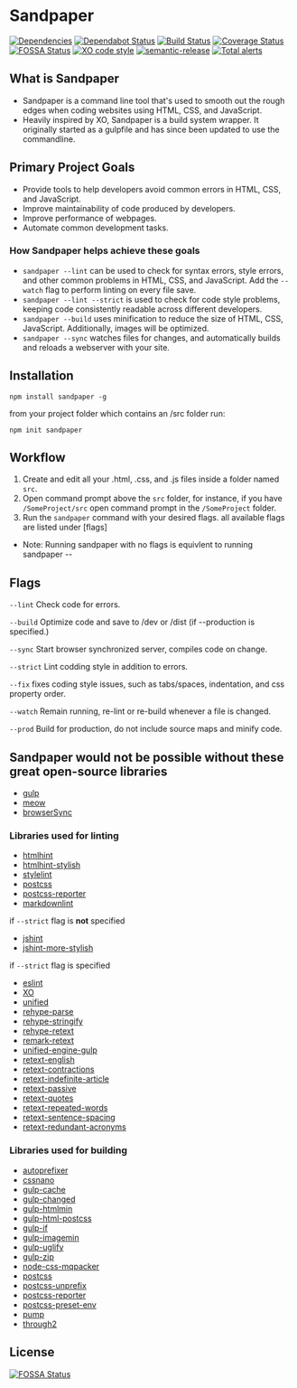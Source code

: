 # Sandpaper

[![Dependencies][david-svg]][david-url] [![Dependabot Status][Dependabot-svg]][Dependabot-url] [![Build Status][travis-ci-svg]][travis-ci-url] [![Coverage Status][coveralls-svg]][coveralls-url] [![FOSSA Status][FOSSA-svg]][FOSSA-url] [![XO code style][xo-svg]][xo-url] [![semantic-release][semantic-release-svg]][semantic-release-url] [![Total alerts][LGTM-svg]][LGTM-url]

## What is Sandpaper

* Sandpaper is a command line tool that's used to smooth out the rough edges when coding websites using HTML, CSS, and JavaScript.
* Heavily inspired by XO, Sandpaper is a build system wrapper. It originally started as a gulpfile and has since been updated to use the commandline.

## Primary Project Goals

* Provide tools to help developers avoid common errors in HTML, CSS, and JavaScript.
* Improve maintainability of code produced by developers.
* Improve performance of webpages.
* Automate common development tasks.

### How Sandpaper helps achieve these goals

* `sandpaper --lint` can be used to check for syntax errors, style errors, and other common problems in HTML, CSS, and JavaScript. Add the `--watch` flag to perform linting on every file save.
* `sandpaper --lint --strict` is used to check for code style problems, keeping code consistently readable across different developers.
* `sandpaper --build` uses minification to reduce the size of HTML, CSS, JavaScript. Additionally, images will be optimized.
* `sandpaper --sync` watches files for changes, and automatically builds and reloads a webserver with your site.

## Installation

`npm install sandpaper -g`

from your project folder which contains an /src folder run:

`npm init sandpaper`

## Workflow

1. Create and edit all your .html, .css, and .js files inside a folder named `src`.
2. Open command prompt above the `src` folder, for instance, if you have `/SomeProject/src` open command prompt in the `/SomeProject` folder.
3. Run the `sandpaper` command with your desired flags. all available flags are listed under [flags]

* Note: Running sandpaper with no flags is equivlent to running sandpaper --

## Flags

`--lint`
Check code for errors.

`--build`
Optimize code and save to /dev or /dist (if --production is specified.)

`--sync`
Start browser synchronized server, compiles code on change.

`--strict`
Lint codding style in addition to errors.

`--fix`
fixes coding style issues, such as tabs/spaces, indentation, and css property order.

`--watch`
Remain running, re-lint or re-build whenever a file is changed.

`--prod`
Build for production, do not include source maps and minify code.

## Sandpaper would not be possible without these great open-source libraries

* [gulp][gulp-url]
* [meow][meow-url]
* [browserSync][browserSync-url]

### Libraries used for linting

* [htmlhint][htmlhint-url]
* [htmlhint-stylish][htmlhint-stylish-url]
* [stylelint][stylelint-url]
* [postcss][postcss-url]
* [postcss-reporter][postcss-reporter-url]
* [markdownlint][markdownlint-url]

if `--strict` flag is **not** specified

* [jshint][jshint-url]
* [jshint-more-stylish][jshint-more-stylish-url]

if `--strict` flag is specified

* [eslint][eslint-url]
* [XO][xo-url]
* [unified][unified-url]
* [rehype-parse][rehype-parse-url]
* [rehype-stringify][rehype-stringify-url]
* [rehype-retext][rehype-retext-url]
* [remark-retext][rehype-retext-url]
* [unified-engine-gulp][unified-engine-gulp-url]
* [retext-english][retext-english-url]
* [retext-contractions][retext-contractions-url]
* [retext-indefinite-article][retext-indefinite-article-url]
* [retext-passive][retext-passive-url]
* [retext-quotes][retext-quotes-url]
* [retext-repeated-words][retext-repeated-words-url]
* [retext-sentence-spacing][retext-sentence-spacing-url]
* [retext-redundant-acronyms][retext-redundant-acronyms-url]

### Libraries used for building

* [autoprefixer][autoprefixer-url]
* [cssnano][cssnano-url]
* [gulp-cache][gulp-cache-url]
* [gulp-changed][gulp-changed-url]
* [gulp-htmlmin][gulp-htmlmin-url]
* [gulp-html-postcss][gulp-html-postcss-url]
* [gulp-if][gulp-if-url]
* [gulp-imagemin][gulp-imagemin-url]
* [gulp-uglify][gulp-uglify-url]
* [gulp-zip][gulp-zip-url]
* [node-css-mqpacker][node-css-mqpacker-url]
* [postcss][postcss-url]
* [postcss-unprefix][postcss-unprefix-url]
* [postcss-reporter][postcss-reporter-url]
* [postcss-preset-env][postcss-preset-env-url]
* [pump][pump-url]
* [through2][through2-url]

## License

[![FOSSA Status](https://app.fossa.io/api/projects/git%2Bgithub.com%2Fcpetta%2Fsandpaper.svg?type=large)](https://app.fossa.io/projects/git%2Bgithub.com%2Fcpetta%2Fsandpaper?ref=badge_large)

[releases]: https://github.com/cpetta/sandpaper/releases
[david-svg]: https://david-dm.org/cpetta/sandpaper.svg
[david-url]: https://david-dm.org/cpetta/sandpaper
[travis-ci-svg]: https://travis-ci.org/cpetta/sandpaper.svg?branch=master
[travis-ci-url]: https://travis-ci.org/cpetta/sandpaper
[coveralls-svg]: https://coveralls.io/repos/github/cpetta/sandpaper/badge.svg?branch=master
[coveralls-url]: https://coveralls.io/github/cpetta/sandpaper?branch=master
[Dependabot-svg]: https://api.dependabot.com/badges/status?host=github&repo=cpetta/sandpaper
[Dependabot-url]: https://dependabot.com
[FOSSA-svg]: https://app.fossa.io/api/projects/git%2Bgithub.com%2Fcpetta%2Fsandpaper.svg?type=shield
[FOSSA-url]: https://app.fossa.io/projects/git%2Bgithub.com%2Fcpetta%2Fsandpaper?ref=badge_shield
[xo-svg]: https://img.shields.io/badge/code_style-XO-5ed9c7.svg
[xo-url]: https://github.com/xojs/xo
[semantic-release-svg]: https://img.shields.io/badge/%20%20%F0%9F%93%A6%F0%9F%9A%80-semantic--release-e10079.svg
[semantic-release-url]: https://github.com/semantic-release/semantic-release
[LGTM-svg]: https://img.shields.io/lgtm/alerts/g/cpetta/sandpaper.svg?logo=lgtm&logoWidth=18
[LGTM-url]: https://lgtm.com/projects/g/cpetta/sandpaper/alerts/
[gulp-url]: https://gulpjs.com/
[meow-url]: https://github.com/sindresorhus/meow

[eslint-url]: https://github.com/eslint/eslint
[htmlhint-url]: https://github.com/htmlhint/HTMLHint
[htmlhint-stylish-url]: https://github.com/doshprompt/htmlhint-stylish
[stylelint-url]: https://github.com/stylelint/stylelint
[postcss-url]: https://github.com/postcss/postcss
[postcss-reporter-url]: https://github.com/postcss/postcss-reporter
[jshint-url]: https://github.com/jshint/jshint
[jshint-more-stylish-url]: https://github.com/catdad/jshint-more-stylish
[markdownlint-url]: https://github.com/DavidAnson/markdownlint
[unified-url]: https://github.com/unifiedjs/unified
[remark-retext-url]: https://github.com/remarkjs/remark-retext
[unified-url]: https://github.com/unifiedjs/unified
[rehype-parse-url]: https://github.com/rehypejs/rehype/tree/master/packages/rehype-parse
[rehype-stringify-url]: https://github.com/rehypejs/rehype/tree/master/packages/rehype-stringify
[rehype-retext-url]: https://github.com/rehypejs/rehype-retext
[remark-retext-url]: https://github.com/remarkjs/remark-retext
[unified-engine-gulp-url]: https://github.com/unifiedjs/unified-engine-gulp
[retext-english-url]: https://github.com/retextjs/retext/tree/master/packages/retext-english
[retext-contractions-url]: https://github.com/retextjs/retext-contractions
[retext-indefinite-article-url]: https://github.com/retextjs/retext-indefinite-article
[retext-passive-url]: https://github.com/retextjs/retext-passive
[retext-quotes-url]: https://github.com/retextjs/retext-quotes
[retext-repeated-words-url]: https://github.com/retextjs/retext-repeated-words
[retext-sentence-spacing-url]: https://github.com/retextjs/retext-sentence-spacing
[retext-redundant-acronyms-url]: https://github.com/retextjs/retext-redundant-acronyms

[autoprefixer-url]: https://github.com/postcss/autoprefixer
[browserSync-url]: https://github.com/Browsersync/browser-sync
[cssnano-url]: https://github.com/cssnano/cssnano
[gulp-cache-url]: https://www.npmjs.com/package/gulp-cache
[gulp-changed-url]: https://github.com/sindresorhus/gulp-changed
[gulp-htmlmin-url]: https://github.com/jonschlinkert/gulp-htmlmin
[gulp-html-postcss-url]: https://github.com/StartPolymer/gulp-html-postcss
[gulp-if-url]: https://github.com/robrich/gulp-if
[gulp-imagemin-url]: https://github.com/sindresorhus/gulp-imagemin
[gulp-uglify-url]: https://github.com/terinjokes/gulp-uglify
[gulp-zip-url]: https://github.com/sindresorhus/gulp-zip
[node-css-mqpacker-url]: https://github.com/hail2u/node-css-mqpacker
[postcss-unprefix-url]: https://www.npmjs.com/package/postcss-unprefix
[postcss-reporter-url]: https://github.com/postcss/postcss-reporter
[postcss-preset-env-url]: https://github.com/csstools/postcss-preset-env
[pump-url]: https://github.com/mafintosh/pump
[through2-url]: https://github.com/rvagg/through2
